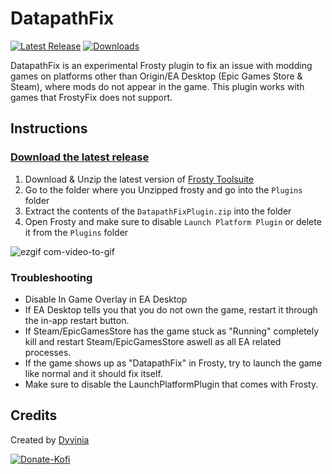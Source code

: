 # DatapathFix
[![Latest Release](https://img.shields.io/github/v/release/Dyvinia/DatapathFixPlugin?style=for-the-badge&labelColor=270943&color=8f35e3&label=Release)](https://github.com/Dyvinia/DatapathFixPlugin/releases/latest)
[![Downloads](https://img.shields.io/github/downloads/Dyvinia/DatapathFixPlugin/total?style=for-the-badge&labelColor=270943&color=8f35e3&label=Downloads)](https://github.com/Dyvinia/DatapathFixPlugin/releases)

DatapathFix is an experimental Frosty plugin to fix an issue with modding games on platforms other than Origin/EA Desktop (Epic Games Store & Steam), where mods do not appear in the game. This plugin works with games that FrostyFix does not support.

## Instructions

### [Download the latest release](https://github.com/Dyvinia/DatapathFixPlugin/releases)

1. Download & Unzip the latest version of [Frosty Toolsuite](https://github.com/CadeEvs/FrostyToolsuite/releases)
2. Go to the folder where you Unzipped frosty and go into the `Plugins` folder 
3. Extract the contents of the `DatapathFixPlugin.zip` into the folder
4. Open Frosty and make sure to disable `Launch Platform Plugin` or delete it from the `Plugins` folder

![ezgif com-video-to-gif](https://user-images.githubusercontent.com/13797470/217099203-aef1e38e-c61e-4094-8fe2-d9523ff43061.gif)

### Troubleshooting
- Disable In Game Overlay in EA Desktop
- If EA Desktop tells you that you do not own the game, restart it through the in-app restart button.
- If Steam/EpicGamesStore has the game stuck as "Running" completely kill and restart Steam/EpicGamesStore aswell as all EA related processes.
- If the game shows up as "DatapathFix" in Frosty, try to launch the game like normal and it should fix itself.
- Make sure to disable the LaunchPlatformPlugin that comes with Frosty.

## Credits
Created by [Dyvinia](https://twitter.com/Dyvinia)

[![Donate-Kofi](https://ko-fi.com/img/githubbutton_sm.svg)](https://ko-fi.com/J3J63UBHG)

